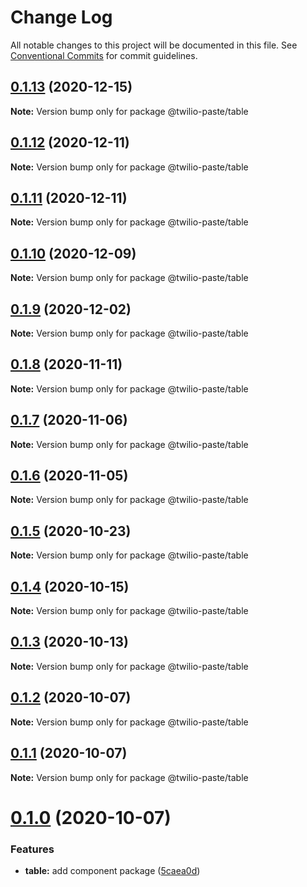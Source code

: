 # Change Log

All notable changes to this project will be documented in this file.
See [Conventional Commits](https://conventionalcommits.org) for commit guidelines.

## [0.1.13](https://github.com/twilio-labs/paste/compare/@twilio-paste/table@0.1.12...@twilio-paste/table@0.1.13) (2020-12-15)

**Note:** Version bump only for package @twilio-paste/table





## [0.1.12](https://github.com/twilio-labs/paste/compare/@twilio-paste/table@0.1.11...@twilio-paste/table@0.1.12) (2020-12-11)

**Note:** Version bump only for package @twilio-paste/table





## [0.1.11](https://github.com/twilio-labs/paste/compare/@twilio-paste/table@0.1.10...@twilio-paste/table@0.1.11) (2020-12-11)

**Note:** Version bump only for package @twilio-paste/table





## [0.1.10](https://github.com/twilio-labs/paste/compare/@twilio-paste/table@0.1.9...@twilio-paste/table@0.1.10) (2020-12-09)

**Note:** Version bump only for package @twilio-paste/table





## [0.1.9](https://github.com/twilio-labs/paste/compare/@twilio-paste/table@0.1.8...@twilio-paste/table@0.1.9) (2020-12-02)

**Note:** Version bump only for package @twilio-paste/table





## [0.1.8](https://github.com/twilio-labs/paste/compare/@twilio-paste/table@0.1.7...@twilio-paste/table@0.1.8) (2020-11-11)

**Note:** Version bump only for package @twilio-paste/table





## [0.1.7](https://github.com/twilio-labs/paste/compare/@twilio-paste/table@0.1.6...@twilio-paste/table@0.1.7) (2020-11-06)

**Note:** Version bump only for package @twilio-paste/table





## [0.1.6](https://github.com/twilio-labs/paste/compare/@twilio-paste/table@0.1.5...@twilio-paste/table@0.1.6) (2020-11-05)

**Note:** Version bump only for package @twilio-paste/table





## [0.1.5](https://github.com/twilio-labs/paste/compare/@twilio-paste/table@0.1.4...@twilio-paste/table@0.1.5) (2020-10-23)

**Note:** Version bump only for package @twilio-paste/table





## [0.1.4](https://github.com/twilio-labs/paste/compare/@twilio-paste/table@0.1.3...@twilio-paste/table@0.1.4) (2020-10-15)

**Note:** Version bump only for package @twilio-paste/table





## [0.1.3](https://github.com/twilio-labs/paste/compare/@twilio-paste/table@0.1.2...@twilio-paste/table@0.1.3) (2020-10-13)

**Note:** Version bump only for package @twilio-paste/table





## [0.1.2](https://github.com/twilio-labs/paste/compare/@twilio-paste/table@0.1.1...@twilio-paste/table@0.1.2) (2020-10-07)

**Note:** Version bump only for package @twilio-paste/table





## [0.1.1](https://github.com/twilio-labs/paste/compare/@twilio-paste/table@0.1.0...@twilio-paste/table@0.1.1) (2020-10-07)

**Note:** Version bump only for package @twilio-paste/table





# [0.1.0](https://github.com/twilio-labs/paste/compare/@twilio-paste/table@0.0.2...@twilio-paste/table@0.1.0) (2020-10-07)


### Features

* **table:** add component package ([5caea0d](https://github.com/twilio-labs/paste/commit/5caea0d24983eb625ce92048ea27478634f7ebcc))
